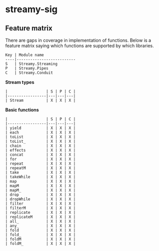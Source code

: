 # streamy-sig

## Feature matrix

There are gaps in coverage in implementation of functions.  Below is a feature matrix saying which functions are supported by which libraries.

    Key | Module name
    ----|--------------------------
    S   | Streamy.Streaming
    P   | Streamy.Pipes
    C   | Streamy.Conduit

**Stream types**

    |                 | S | P | C |
    |-----------------|---|---|---|
    | Stream          | X | X | X |

**Basic functions**

    |                 | S | P | C |
    |-----------------|---|---|---|
    | yield           | X | X | X |
    | each            | X | X | X |
    | toList          | X | X | X |
    | toList_         | X | X | X |
    | chain           | X | X | X |
    | effects         | X | X | X |
    | concat          | X | X | X |
    | for             | X | X | X |
    | repeat          | X | X | X |
    | repeatM         | X | X | X |
    | take            | X | X | X |
    | takeWhile       | X | X | X |
    | map             | X | X | X |
    | mapM            | X | X | X |
    | mapM_           | X | X | X |
    | drop            | X | X | X |
    | dropWhile       | X | X | X |
    | filter          | X | X | X |
    | filterM         | X | X | X |
    | replicate       | X | X | X |
    | replicateM      | X | X | X |
    | all_            | X | X | X |
    | any_            | X | X | X |
    | fold            | X | X | X |
    | fold_           | X | X | X |
    | foldM           | X | X | X |
    | foldM_          | X | X | X |

